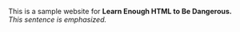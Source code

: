 This is a sample website for **Learn Enough HTML to Be Dangerous.**<br>
*This sentence is emphasized.*
